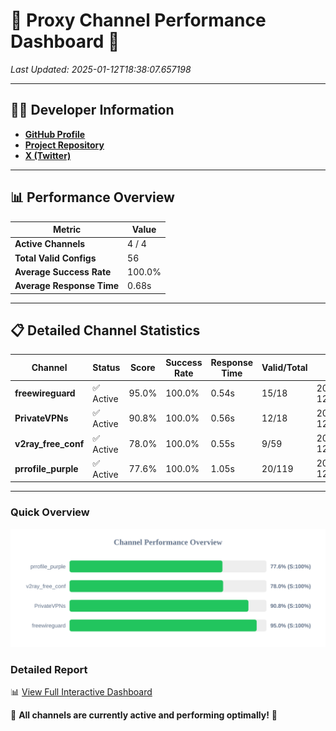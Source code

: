 # 🌟 Proxy Channel Performance Dashboard 🌟

_Last Updated: 2025-01-12T18:38:07.657198_

---

## 👩‍💻 Developer Information

- **[GitHub Profile](https://github.com/4n0nymou3)**  
- **[Project Repository](https://github.com/4n0nymou3/multi-proxy-config-fetcher)**  
- **[X (Twitter)](https://x.com/4n0nymou3)**  

---

## 📊 Performance Overview

| Metric                | Value       |
|-----------------------|-------------|
| **Active Channels**   | 4 / 4       |
| **Total Valid Configs** | 56          |
| **Average Success Rate** | 100.0%      |
| **Average Response Time** | 0.68s       |

---

## 📋 Detailed Channel Statistics

| Channel          | Status     | Score  | Success Rate | Response Time | Valid/Total | Last Success               |
|------------------|------------|--------|--------------|---------------|-------------|----------------------------|
| **freewireguard**  | ✅ Active  | 95.0%  | 100.0% | 0.54s         | 15/18       | 2025-01-12T18:38:07.655209 |
| **PrivateVPNs**  | ✅ Active  | 90.8%  | 100.0% | 0.56s         | 12/18       | 2025-01-12T18:38:07.086615 |
| **v2ray_free_conf**  | ✅ Active  | 78.0%  | 100.0% | 0.55s         | 9/59       | 2025-01-12T18:38:06.493313 |
| **prrofile_purple**  | ✅ Active  | 77.6%  | 100.0% | 1.05s         | 20/119       | 2025-01-12T18:38:05.877816 |

---

### Quick Overview
<div align="center">
  <a href="https://raw.githubusercontent.com/nullluser/NullRepo/refs/heads/main/assets/channel_stats_chart.svg">
    <img src="https://raw.githubusercontent.com/nullluser/NullRepo/refs/heads/main/assets/channel_stats_chart.svg" alt="Source Performance Statistics" width="800">
  </a>
</div>

### Detailed Report
📊 [View Full Interactive Dashboard](https://htmlpreview.github.io/?https://github.com/nullluser/NullRepo/blob/main/assets/performance_report.html)

🎉 **All channels are currently active and performing optimally!** 🎉
